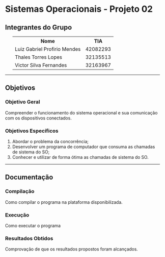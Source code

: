 <h1>Sistemas Operacionais - Projeto 02</h1>
<h2>Integrantes do Grupo</h2>
<ul>
    <table>
        <tr>
            <th>Nome</th>
            <th>TIA</th>
        </tr>
        <tr>
            <td>Luiz Gabriel Profirio Mendes</td>
            <td>42082293</td>
        </tr>
        <tr>
            <td>Thales Torres Lopes</td>
            <td>32135513</td>
        </tr>
        <tr>
            <td>Victor Silva Fernandes</td>
            <td>32163967</td>
        </tr>
    </table>
</ul>

<hr>

<h2>Objetivos</h2>
<h3>Objetivo Geral</h3>
<p>Compreender o funcionamento do sistema operacional e sua comunicação com os dispositivos conectados.</p>
<h3>Objetivos Específicos</h3>
<ol>
    <li>Abordar o problema da concorrência;</li>
    <li>Desenvolver um programa de computador que consuma as chamadas de sistema do SO;</li>
    <li>Conhecer e utilizar de forma ótima as chamadas de sistema do SO.</li>
</ol>

<hr>

<h2>Documentação</h2>
<h3>Compilação</h3>
<p>Como compilar o programa na plataforma disponibilizada.</p>
<!--Inserir aqui as instruções de compilação!-->

<h3>Execução</h3>
<p>Como executar o programa</p>
<!--Para executar o programa, basta digitar './main 100' no prompt de comando.-->

<h3>Resultados Obtidos</h3>
<p>Comprovação de que os resultados propostos foram alcançados.</p>
<!--Inserir aqui a comprovação dos resultados obtidos!-->
